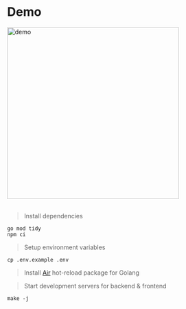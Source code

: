 # Demo

<img width="400" src="https://github.com/tednaaa/url-shortener/assets/79831859/87d77fe6-d6c0-4893-ae69-772ff70f3e7b" alt="demo">

<br />
<br />

> Install dependencies

```
go mod tidy
npm ci
```

> Setup environment variables

```
cp .env.example .env
```

> Install [Air](https://github.com/cosmtrek/air#prefer-installsh) hot-reload package for Golang

> Start development servers for backend & frontend

```
make -j
```
